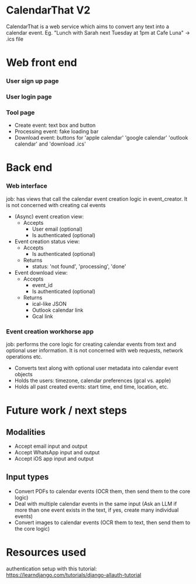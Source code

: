 # CalendarThat V2
CalendarThat is a web service which aims to convert any text into a calendar event. Eg. "Lunch with Sarah next Tuesday at 1pm at Cafe Luna" -> .ics file

# Web front end
### User sign up page
### User login page
### Tool page
- Create event: text box and button
- Processing event: fake loading bar
- Download event: buttons for 'apple calendar' 'google calendar' 'outlook calendar' and 'download .ics'

# Back end
### Web interface 
job: has views that call the calendar event creation logic in event_creator. It is not concerned with creating cal events

- (Async) event creation view: 
    - Accepts
        - User email (optional)
        - Is authenticated (optional)
- Event creation status view: 
    - Accepts
        - Is authenticated (optional)
    - Returns
        - status: 'not found', 'processing', 'done'
- Event download view: 
    - Accepts
        - event_id
        - Is authenticated (optional)
    - Returns
        - ical-like JSON
        - Outlook calendar link
        - Gcal link

### Event creation workhorse app 
job: performs the core logic for creating calendar events from text and optional user information. It is not concerned with web requests, network operations etc.
- Converts text along with optional user metadata into calendar event objects
- Holds the users: timezone, calendar preferences (gcal vs. apple)
- Holds all past created events: start time, end time, location, etc.

# Future work / next steps
## Modalities
- Accept email input and output
- Accept WhatsApp input and output
- Accept iOS app input and output

## Input types
- Convert PDFs to calendar events (OCR them, then send them to the core logic)
- Deal with multiple calendar events in the same input (Ask an LLM if more than one event exists in the text, if yes, create many individual events)
- Convert images to calendar events (OCR them to text, then send them to the core logic)

# Resources used
authentication setup with this tutorial: https://learndjango.com/tutorials/django-allauth-tutorial